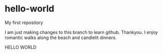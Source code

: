 # hello-world
My first repository

I am just making changes to this branch to learn github. Thankyou.
I enjoy romantic walks along the beach and candlelit dinners.


HELLO WORLD

